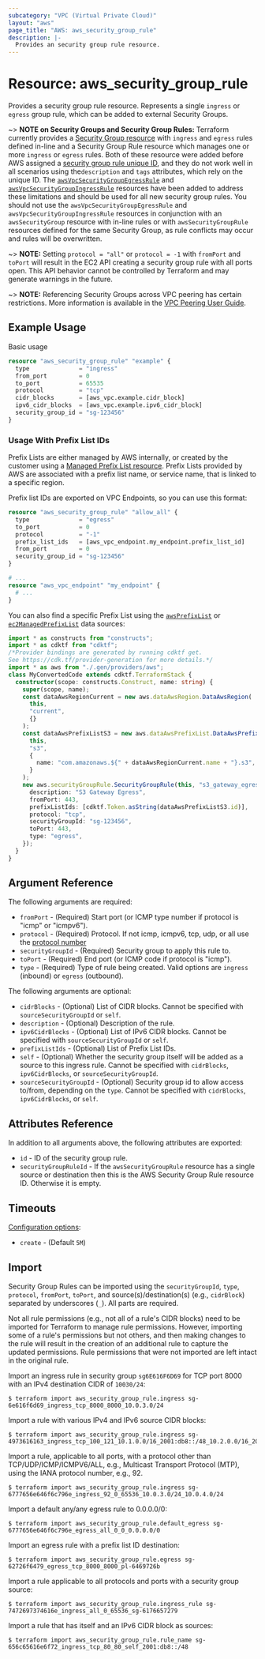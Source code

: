 ```yaml
---
subcategory: "VPC (Virtual Private Cloud)"
layout: "aws"
page_title: "AWS: aws_security_group_rule"
description: |-
  Provides an security group rule resource.
---
```


# Resource: aws_security_group_rule

Provides a security group rule resource. Represents a single `ingress` or
`egress` group rule, which can be added to external Security Groups.

~> **NOTE on Security Groups and Security Group Rules:** Terraform currently provides a [Security Group resource](security_group.html) with `ingress` and `egress` rules defined in-line and a Security Group Rule resource which manages one or more `ingress` or
`egress` rules. Both of these resource were added before AWS assigned a [security group rule unique ID](https://docs.aws.amazon.com/AWSEC2/latest/UserGuide/security-group-rules.html), and they do not work well in all scenarios using the`description` and `tags` attributes, which rely on the unique ID.
The [`awsVpcSecurityGroupEgressRule`](vpc_security_group_egress_rule.html) and [`awsVpcSecurityGroupIngressRule`](vpc_security_group_ingress_rule.html) resources have been added to address these limitations and should be used for all new security group rules.
You should not use the `awsVpcSecurityGroupEgressRule` and `awsVpcSecurityGroupIngressRule` resources in conjunction with an `awsSecurityGroup` resource with in-line rules or with `awsSecurityGroupRule` resources defined for the same Security Group, as rule conflicts may occur and rules will be overwritten.

~> **NOTE:** Setting `protocol = "all"` or `protocol = -1` with `fromPort` and `toPort` will result in the EC2 API creating a security group rule with all ports open. This API behavior cannot be controlled by Terraform and may generate warnings in the future.

~> **NOTE:** Referencing Security Groups across VPC peering has certain restrictions. More information is available in the [VPC Peering User Guide](https://docs.aws.amazon.com/vpc/latest/peering/vpc-peering-security-groups.html).

## Example Usage

Basic usage

```terraform
resource "aws_security_group_rule" "example" {
  type              = "ingress"
  from_port         = 0
  to_port           = 65535
  protocol          = "tcp"
  cidr_blocks       = [aws_vpc.example.cidr_block]
  ipv6_cidr_blocks  = [aws_vpc.example.ipv6_cidr_block]
  security_group_id = "sg-123456"
}
```

### Usage With Prefix List IDs

Prefix Lists are either managed by AWS internally, or created by the customer using a
[Managed Prefix List resource](ec2_managed_prefix_list.html). Prefix Lists provided by
AWS are associated with a prefix list name, or service name, that is linked to a specific region.

Prefix list IDs are exported on VPC Endpoints, so you can use this format:

```terraform
resource "aws_security_group_rule" "allow_all" {
  type              = "egress"
  to_port           = 0
  protocol          = "-1"
  prefix_list_ids   = [aws_vpc_endpoint.my_endpoint.prefix_list_id]
  from_port         = 0
  security_group_id = "sg-123456"
}

# ...
resource "aws_vpc_endpoint" "my_endpoint" {
  # ...
}
```

You can also find a specific Prefix List using the [`awsPrefixList`](/docs/providers/aws/d/prefix_list.html)
or [`ec2ManagedPrefixList`](/docs/providers/aws/d/ec2_managed_prefix_list.html) data sources:

```typescript
import * as constructs from "constructs";
import * as cdktf from "cdktf";
/*Provider bindings are generated by running cdktf get.
See https://cdk.tf/provider-generation for more details.*/
import * as aws from "./.gen/providers/aws";
class MyConvertedCode extends cdktf.TerraformStack {
  constructor(scope: constructs.Construct, name: string) {
    super(scope, name);
    const dataAwsRegionCurrent = new aws.dataAwsRegion.DataAwsRegion(
      this,
      "current",
      {}
    );
    const dataAwsPrefixListS3 = new aws.dataAwsPrefixList.DataAwsPrefixList(
      this,
      "s3",
      {
        name: "com.amazonaws.${" + dataAwsRegionCurrent.name + "}.s3",
      }
    );
    new aws.securityGroupRule.SecurityGroupRule(this, "s3_gateway_egress", {
      description: "S3 Gateway Egress",
      fromPort: 443,
      prefixListIds: [cdktf.Token.asString(dataAwsPrefixListS3.id)],
      protocol: "tcp",
      securityGroupId: "sg-123456",
      toPort: 443,
      type: "egress",
    });
  }
}

```

## Argument Reference

The following arguments are required:

* `fromPort` - (Required) Start port (or ICMP type number if protocol is "icmp" or "icmpv6").
* `protocol` - (Required) Protocol. If not icmp, icmpv6, tcp, udp, or all use the [protocol number](https://www.iana.org/assignments/protocol-numbers/protocol-numbers.xhtml)
* `securityGroupId` - (Required) Security group to apply this rule to.
* `toPort` - (Required) End port (or ICMP code if protocol is "icmp").
* `type` - (Required) Type of rule being created. Valid options are `ingress` (inbound)
or `egress` (outbound).

The following arguments are optional:

* `cidrBlocks` - (Optional) List of CIDR blocks. Cannot be specified with `sourceSecurityGroupId` or `self`.
* `description` - (Optional) Description of the rule.
* `ipv6CidrBlocks` - (Optional) List of IPv6 CIDR blocks. Cannot be specified with `sourceSecurityGroupId` or `self`.
* `prefixListIds` - (Optional) List of Prefix List IDs.
* `self` - (Optional) Whether the security group itself will be added as a source to this ingress rule. Cannot be specified with `cidrBlocks`, `ipv6CidrBlocks`, or `sourceSecurityGroupId`.
* `sourceSecurityGroupId` - (Optional) Security group id to allow access to/from, depending on the `type`. Cannot be specified with `cidrBlocks`, `ipv6CidrBlocks`, or `self`.

## Attributes Reference

In addition to all arguments above, the following attributes are exported:

* `id` - ID of the security group rule.
* `securityGroupRuleId` - If the `awsSecurityGroupRule` resource has a single source or destination then this is the AWS Security Group Rule resource ID. Otherwise it is empty.

## Timeouts

[Configuration options](https://developer.hashicorp.com/terraform/language/resources/syntax#operation-timeouts):

- `create` - (Default `5M`)

## Import

Security Group Rules can be imported using the `securityGroupId`, `type`, `protocol`, `fromPort`, `toPort`, and source(s)/destination(s) (e.g., `cidrBlock`) separated by underscores (`_`). All parts are required.

Not all rule permissions (e.g., not all of a rule's CIDR blocks) need to be imported for Terraform to manage rule permissions. However, importing some of a rule's permissions but not others, and then making changes to the rule will result in the creation of an additional rule to capture the updated permissions. Rule permissions that were not imported are left intact in the original rule.

Import an ingress rule in security group `sg6E616F6D69` for TCP port 8000 with an IPv4 destination CIDR of `10030/24`:

```console
$ terraform import aws_security_group_rule.ingress sg-6e616f6d69_ingress_tcp_8000_8000_10.0.3.0/24
```

Import a rule with various IPv4 and IPv6 source CIDR blocks:

```console
$ terraform import aws_security_group_rule.ingress sg-4973616163_ingress_tcp_100_121_10.1.0.0/16_2001:db8::/48_10.2.0.0/16_2002:db8::/48
```

Import a rule, applicable to all ports, with a protocol other than TCP/UDP/ICMP/ICMPV6/ALL, e.g., Multicast Transport Protocol (MTP), using the IANA protocol number, e.g., 92.

```console
$ terraform import aws_security_group_rule.ingress sg-6777656e646f6c796e_ingress_92_0_65536_10.0.3.0/24_10.0.4.0/24
```

Import a default any/any egress rule to 0.0.0.0/0:

```console
$ terraform import aws_security_group_rule.default_egress sg-6777656e646f6c796e_egress_all_0_0_0.0.0.0/0
```

Import an egress rule with a prefix list ID destination:

```console
$ terraform import aws_security_group_rule.egress sg-62726f6479_egress_tcp_8000_8000_pl-6469726b
```

Import a rule applicable to all protocols and ports with a security group source:

```console
$ terraform import aws_security_group_rule.ingress_rule sg-7472697374616e_ingress_all_0_65536_sg-6176657279
```

Import a rule that has itself and an IPv6 CIDR block as sources:

```console
$ terraform import aws_security_group_rule.rule_name sg-656c65616e6f72_ingress_tcp_80_80_self_2001:db8::/48
```

<!-- cache-key: cdktf-0.17.0-pre.15 input-efce3605ee4472cdaf3cae5891328c86c33b719a3670752f07d7e20acfa6625e -->